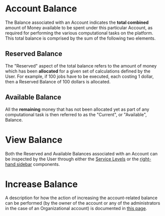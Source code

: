 # Account Balance

The Balance associated with an Account indicates the **total combined** amount of Money available to be spent under this particular Account, as required for performing the various computational tasks on the platform. This total balance is comprised by the sum of the following two elements.

## Reserved Balance

The "Reserved" aspect of the total balance refers to the amount of money which has been **allocated** for a given set of calculations defined by the User. For example, if 100 jobs have to be executed, each costing 1 dollar, then a Reserved Balance of 100 dollars is allocated. 

## Available Balance

 All the **remaining** money that has not been allocated yet as part of any computational task is then referred to as the "Current", or "Available", Balance.
 
# View Balance

Both the Reserved and Available Balances associated with an Account can be inspected by the User through either the [Service Levels](ui/service-level.md) or the [right-hand sidebar](//ui/right-sidebar.md) components.

# Increase Balance

A description for how the action of increasing the account-related balance can be performed (by the owner of the account or any of the administrators in the case of an Organizational account) is documented in [this page](accounting/increase-balance.md).

